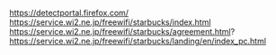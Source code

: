 https://detectportal.firefox.com/
https://service.wi2.ne.jp/freewifi/starbucks/index.html
https://service.wi2.ne.jp/freewifi/starbucks/agreement.html?
https://service.wi2.ne.jp/freewifi/starbucks/landing/en/index_pc.html
